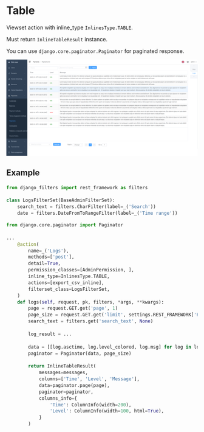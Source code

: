 # Table

Viewset action with inline_type `InlinesType.TABLE`.

Must return `InlineTableResult` instance.

You can use `django.core.paginator.Paginator` for paginated response.

![graph](table.png)

## Example

```python
from django_filters import rest_framework as filters

class LogsFilterSet(BaseAdminFilterSet):
    search_text = filters.CharFilter(label=_('Search'))
    date = filters.DateFromToRangeFilter(label=_('Time range'))
```

```python
from django.core.paginator import Paginator

...
    @action(
        name=_('Logs'),
        methods=['post'],
        detail=True,
        permission_classes=[AdminPermission, ],
        inline_type=InlinesType.TABLE,
        actions=[export_csv_inline],
        filterset_class=LogsFilterSet,
    )
    def logs(self, request, pk, filters, *args, **kwargs):
        page = request.GET.get('page', 1)
        page_size = request.GET.get('limit', settings.REST_FRAMEWORK['PAGE_SIZE'])
        search_text = filters.get('search_text', None)

        log_result = ...

        data = [[log.asctime, log.level_colored, log.msg] for log in log_result.logs]
        paginator = Paginator(data, page_size)

        return InlineTableResult(
            messages=messages,
            columns=['Time', 'Level', 'Message'],
            data=paginator.page(page),
            paginator=paginator,
            columns_info={
                'Time': ColumnInfo(width=200),
                'Level': ColumnInfo(width=100, html=True),
            }
        )
```

